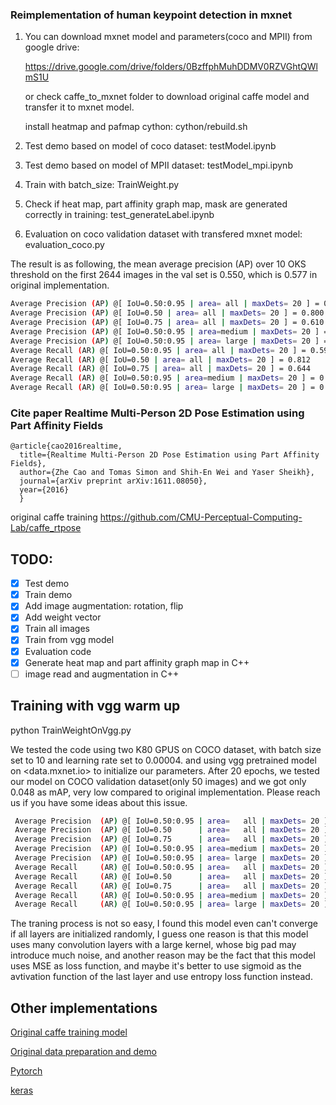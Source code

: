 ### Reimplementation of human keypoint detection in mxnet

1. You can download mxnet model and parameters(coco and MPII) from google drive:

   https://drive.google.com/drive/folders/0BzffphMuhDDMV0RZVGhtQWlmS1U

   or check caffe_to_mxnet folder to download original caffe model and transfer it to mxnet model.
   
   install heatmap and pafmap cython:  cython/rebuild.sh
   
2. Test demo based on model of coco dataset: testModel.ipynb
3. Test demo based on model of MPII dataset: testModel_mpi.ipynb
4. Train with batch_size: TrainWeight.py 
5. Check if heat map, part affinity graph map, mask are generated correctly in training: test_generateLabel.ipynb
6. Evaluation on coco validation dataset with transfered mxnet model: evaluation_coco.py

The result is as following, the mean average precision (AP) over 10 OKS threshold  on the first 2644 images in the val set is 0.550, which is 0.577 in original implementation.

```bash
Average Precision (AP) @[ IoU=0.50:0.95 | area= all | maxDets= 20 ] = 0.550
Average Precision (AP) @[ IoU=0.50 | area= all | maxDets= 20 ] = 0.800
Average Precision (AP) @[ IoU=0.75 | area= all | maxDets= 20 ] = 0.610
Average Precision (AP) @[ IoU=0.50:0.95 | area=medium | maxDets= 20 ] = 0.541
Average Precision (AP) @[ IoU=0.50:0.95 | area= large | maxDets= 20 ] = 0.576
Average Recall (AR) @[ IoU=0.50:0.95 | area= all | maxDets= 20 ] = 0.591
Average Recall (AR) @[ IoU=0.50 | area= all | maxDets= 20 ] = 0.812
Average Recall (AR) @[ IoU=0.75 | area= all | maxDets= 20 ] = 0.644
Average Recall (AR) @[ IoU=0.50:0.95 | area=medium | maxDets= 20 ] = 0.549
Average Recall (AR) @[ IoU=0.50:0.95 | area= large | maxDets= 20 ] = 0.651
```

### Cite paper Realtime Multi-Person 2D Pose Estimation using Part Affinity Fields

```
@article{cao2016realtime,
  title={Realtime Multi-Person 2D Pose Estimation using Part Affinity Fields},
  author={Zhe Cao and Tomas Simon and Shih-En Wei and Yaser Sheikh},
  journal={arXiv preprint arXiv:1611.08050},
  year={2016}
  }
```

original caffe training https://github.com/CMU-Perceptual-Computing-Lab/caffe_rtpose



## TODO:
- [x] Test demo
- [x] Train demo
- [x] Add image augmentation: rotation, flip
- [x] Add weight vector
- [x] Train all images
- [x] Train from vgg model
- [x] Evaluation code
- [x] Generate heat map and part affinity graph map in C++
- [ ] image read and augmentation in C++

## Training with vgg warm up

python TrainWeightOnVgg.py

We tested the code using two K80 GPUS on COCO dataset, with batch size set to 10 and learning rate set to 0.00004. and using vgg pretrained model on <data.mxnet.io> to initialize our parameters. After 20 epochs, we tested our model on COCO validation dataset(only 50 images) and we got only 0.048 as mAP, very low compared to original implementation. Please reach us if you have some ideas about this issue.  

```bash
 Average Precision  (AP) @[ IoU=0.50:0.95 | area=   all | maxDets= 20 ] = 0.048
 Average Precision  (AP) @[ IoU=0.50      | area=   all | maxDets= 20 ] = 0.183
 Average Precision  (AP) @[ IoU=0.75      | area=   all | maxDets= 20 ] = 0.019
 Average Precision  (AP) @[ IoU=0.50:0.95 | area=medium | maxDets= 20 ] = 0.078
 Average Precision  (AP) @[ IoU=0.50:0.95 | area= large | maxDets= 20 ] = 0.035
 Average Recall     (AR) @[ IoU=0.50:0.95 | area=   all | maxDets= 20 ] = 0.066
 Average Recall     (AR) @[ IoU=0.50      | area=   all | maxDets= 20 ] = 0.224
 Average Recall     (AR) @[ IoU=0.75      | area=   all | maxDets= 20 ] = 0.022
 Average Recall     (AR) @[ IoU=0.50:0.95 | area=medium | maxDets= 20 ] = 0.075
 Average Recall     (AR) @[ IoU=0.50:0.95 | area= large | maxDets= 20 ] = 0.054

```

The traning process is not so easy, I found this model even can't converge if all layers are initialized randomly, I guess one reason is that this model uses many convolution layers with a large kernel, whose big pad may introduce much noise, and another reason may be the fact that this model uses MSE as loss function, and maybe it's better to use sigmoid as the avtivation function of the last layer and use entropy loss function instead. 


## Other implementations 

[Original caffe training model](https://github.com/CMU-Perceptual-Computing-Lab/caffe_rtpose)

[Original data preparation and demo](https://github.com/ZheC/Realtime_Multi-Person_Pose_Estimation)

[Pytorch](https://github.com/tensorboy/pytorch_Realtime_Multi-Person_Pose_Estimation)

[keras](https://github.com/raymon-tian/keras_Realtime_Multi-Person_Pose_Estimation)

